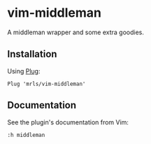 # vim-middleman

A middleman wrapper and some extra goodies.

## Installation

Using [Plug](https://github.com/junegunn/vim-plug):

```
Plug 'mrls/vim-middleman'
```

## Documentation

See the plugin's documentation from Vim:

```
:h middleman
```
